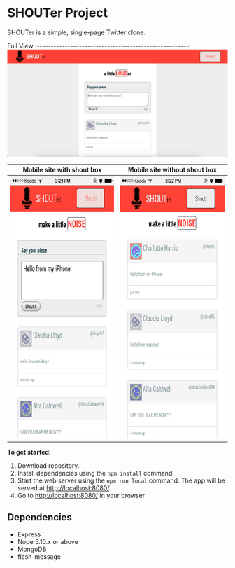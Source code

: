 # SHOUTer Project

SHOUTer is a simple, single-page Twitter clone.

Full View
:------------------------------------------------------:
!["desktop view"](https://github.com/zmcadie/tweetr/blob/master/docs/shouter-main.png?raw=true)

Mobile site with shout box  |  Mobile site without shout box
:--------------------------:|:-----------------------------:
<img src="https://github.com/zmcadie/tweetr/blob/master/docs/mobile-compose.PNG" height="600">  |  <img src="https://github.com/zmcadie/tweetr/blob/master/docs/mobile-shouts.PNG" height="600">


**To get started:**
1. Download repository.
2. Install dependencies using the `npm install` command.
3. Start the web server using the `npm run local` command. The app will be served at <http://localhost:8080/>.
4. Go to <http://localhost:8080/> in your browser.


## Dependencies

- Express
- Node 5.10.x or above
- MongoDB
- flash-message